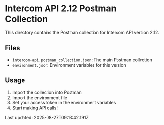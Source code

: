 # Intercom API 2.12 Postman Collection

This directory contains the Postman collection for Intercom API version 2.12.

## Files
- `intercom-api.postman_collection.json`: The main Postman collection
- `environment.json`: Environment variables for this version

## Usage
1. Import the collection into Postman
2. Import the environment file
3. Set your access token in the environment variables
4. Start making API calls!

Last updated: 2025-08-27T09:13:42.191Z
